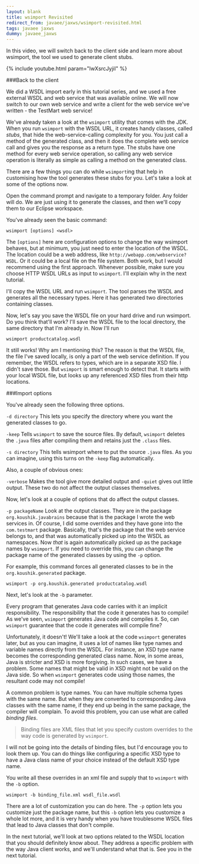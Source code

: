 ```yaml
---
layout: blank
title: wsimport Revisited
redirect_from: javaee/jaxws/wsimport-revisited.html
tags: javaee jaxws
dummy: javaee_jaxws
---
```


In this video, we will switch back to the client side and learn more about wsimport, the tool we used to generate client stubs.

{% include youtube.html param="lwXsrcJyjiI" %}

###Back to the client

We did a WSDL import early in this tutorial series, and we used a free external WSDL and web service that was available online. We will now switch to our own web service and write a client for the web service we've written - the TestMart web service!

We've already taken a look at the `wsimport` utility that comes with the JDK. When you run `wsimport` with the WSDL URL, it creates handy classes, called *stubs*, that hide the web-service-calling complexity for you. You just call a method of the generated class, and then it does the complete web service call and gives you the response as a return type. The stubs have one method for every web service operation, so calling any web service operation is literally as simple as calling a method on the generated class.

There are a few things you can do while `wsimport`ing that help in customising how the tool generates these stubs for you. Let's take a look at some of the options now.

Open the command prompt and navigate to a temporary folder. Any folder will do. We are just using it to generate the classes, and then we'll copy them to our Eclipse workspace.

You've already seen the basic command:

```
wsimport [options] <wsdl>
```

The `[options]` here are configuration options to change the way wsimport behaves, but at minimum, you just need to enter the location of the WSDL. The location could be a web address, like `http://webapp.com/webservice?WSDL`. Or it could be a local file on the file system. Both work, but I would recommend using the first approach. Whenever possible, make sure you choose HTTP WSDL URLs as input to `wsimport`. I'll explain why in the next tutorial.

I'll copy the WSDL URL and run `wsimport`. The tool parses the WSDL and generates all the necessary types. Here it has generated two directories containing classes.

Now, let's say you save the WSDL file on your hard drive and run wsimport. Do you think that'll work? I'll save the WSDL file to the local directory, the same directory that I'm already in. Now I'll run

```
wsimport productcatalog.wsdl
```

It still works! Why am I mentioning this? The reason is that the WSDL file, the file I've saved locally, is only a part of the web service definition. If you remember, the WSDL refers to types, which are in a separate XSD file. I didn't save those. But `wsimport` is smart enough to detect that. It starts with your local WSDL file, but looks up any referenced XSD files from their http locations.

###Import options

You've already seen the following three options.

`-d directory`
This lets you specify the directory where you want the generated classes to go.

`-keep`
Tells `wsimport` to save the source files. By default, `wsimport` deletes the `.java` files after compiling them and retains just the `.class` files.


`-s directory`
This tells wsimport where to put the source `.java` files. As you can imagine, using this turns on the `-keep` flag automatically.

Also, a couple of obvious ones:

`-verbose`
Makes the tool give more detailed output
and
`-quiet`
gives out little output. These two do not affect the output classes themselves.


Now, let's look at a couple of options that do affect the output classes.

`-p packageName`
Look at the output classes. They are in the package `org.koushik.javabrains` because that is the package I wrote the web services in. Of course, I did some overrides and they have gone into the `com.testmart` package.  Basically, that's the package that the web service belongs to, and that was automatically picked up into the WSDL as namespaces. Now *that* is again automatically picked up as the package names by `wsimport`. If you need to override this, you can change the package name of the generated classes by using the `-p` option.

For example, this command forces all generated classes to be in the `org.koushik.generated` package.

```
wsimport -p org.koushik.generated productcatalog.wsdl
```

Next, let's look at the `-b` parameter.

Every program that generates Java code carries with it an implicit responsibility. The responsibility that the code it generates has to compile! As we've seen, `wsimport` generates Java code and compiles it. So, can `wsimport` guarantee that the code it generates will compile fine?

Unfortunately, it doesn't! We'll take a look at the code `wsimport` generates later, but as you can imagine, it uses a lot of names like type names and variable names directly from the WSDL. For instance, an XSD type name becomes the corresponding generated class name. Now, in some areas, Java is stricter and XSD is more forgiving. In such cases, we have a problem. Some names that might be valid in XSD might not be valid on the Java side. So when `wsimport` generates code using those names, the resultant code may not compile!

A common problem is type names. You can have multiple schema types with the same name. But when they are converted to corresponding Java classes with the same name, if they end up being in the same package, the compiler will complain.
To avoid this problem, you can use what are called *binding files*.

> Binding files are XML files that let you specify custom overrides to the way code is generated by `wsimport`.

I will not be going into the details of binding files, but I'd encourage you to look them up. You can do  things like configuring a specific XSD type to have a Java class name of your choice instead of the default XSD type name.

You write all these overrides in an xml file and supply that to `wsimport` with the `-b` option.

```
wsimport -b binding_file.xml wsdl_file.wsdl
```

There are a lot of customization you can do here. The `-p` option lets you customize just the package  name, but this `-b` option lets you customize a whole lot more, and it is very handy when you have troublesome WSDL files that lead to Java classes that don't compile.

In the next tutorial, we'll look at two options related to the WSDL location that you should definitely know about. They address a specific problem with the way Java client works, and we'll understand what that is. See you in the next tutorial.


